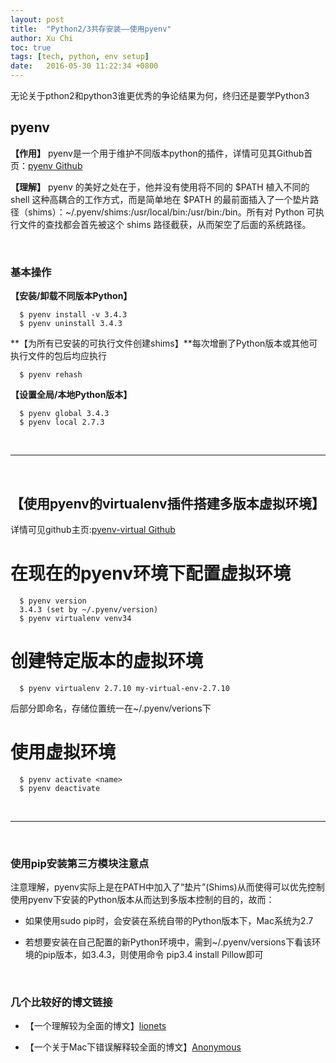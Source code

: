 ```yaml
---
layout: post
title:  "Python2/3共存安装——使用pyenv"
author: Xu Chi
toc: true
tags: [tech, python, env setup]
date:   2016-05-30 11:22:34 +0800
---
```


无论关于pthon2和python3谁更优秀的争论结果为何，终归还是要学Python3

## pyenv

**【作用】**  pyenv是一个用于维护不同版本python的插件，详情可见其Github首页：[pyenv Github](https://github.com/yyuu/pyenv#homebrew-on-mac-os-x)

**【理解】**  pyenv 的美好之处在于，他并没有使用将不同的 $PATH 植入不同的 shell 这种高耦合的工作方式，而是简单地在 $PATH 的最前面插入了一个垫片路径（shims）：~/.pyenv/shims:/usr/local/bin:/usr/bin:/bin。所有对 Python 可执行文件的查找都会首先被这个 shims 路径截获，从而架空了后面的系统路径。


<br />

### 基本操作

**【安装/卸载不同版本Python】**

      $ pyenv install -v 3.4.3
      $ pyenv uninstall 3.4.3

**【为所有已安装的可执行文件创建shims】**每次增删了Python版本或其他可执行文件的包后均应执行

      $ pyenv rehash

**【设置全局/本地Python版本】**

      $ pyenv global 3.4.3
      $ pyenv local 2.7.3

<br />

---

<br />

## 【使用pyenv的virtualenv插件搭建多版本虚拟环境】

详情可见github主页:[pyenv-virtual Github](https://github.com/yyuu/pyenv-virtualenv)


# 在现在的pyenv环境下配置虚拟环境

      $ pyenv version
      3.4.3 (set by ~/.pyenv/version)
      $ pyenv virtualenv venv34

# 创建特定版本的虚拟环境

      $ pyenv virtualenv 2.7.10 my-virtual-env-2.7.10

后部分即命名，存储位置统一在~/.pyenv/verions下

# 使用虚拟环境

      $ pyenv activate <name>
      $ pyenv deactivate

<br />

---

<br />

### 使用pip安装第三方模块注意点

注意理解，pyenv实际上是在PATH中加入了“垫片”(Shims)从而使得可以优先控制使用pyenv下安装的Python版本从而达到多版本控制的目的，故而：

* 如果使用sudo pip时，会安装在系统自带的Python版本下，Mac系统为2.7

* 若想要安装在自己配置的新Python环境中，需到~/.pyenv/versions下看该环境的pip版本，如3.4.3，则使用命令 pip3.4 install Pillow即可

<br />

### 几个比较好的博文链接

* 【一个理解较为全面的博文】[lionets](http://my.oschina.net/lionets/blog/267469)

* 【一个关于Mac下错误解释较全面的博文】[Anonymous](http://www.codeweblog.com/%E8%AE%B0%E5%BD%95mac%E4%B8%8B%E5%AE%89%E8%A3%85pyenv%E6%97%B6%E6%89%80%E9%81%87%E5%88%B0%E7%9A%84%E9%97%AE%E9%A2%98/)
